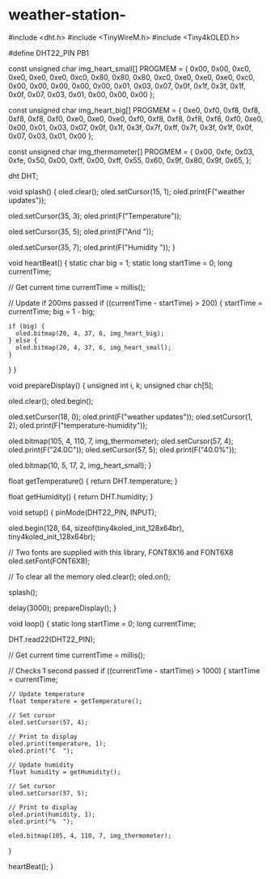 # weather-station-
#include <dht.h>
#include <TinyWireM.h>
#include <Tiny4kOLED.h>

#define DHT22_PIN PB1

const unsigned char  img_heart_small[] PROGMEM = {
  0x00, 0x00, 0xc0, 0xe0, 0xe0, 0xe0, 0xc0, 0x80, 0x80, 0x80, 0xc0, 0xe0, 0xe0, 0xe0, 0xc0, 0x00, 0x00, 0x00, 0x00, 0x00, 0x01, 0x03, 0x07, 0x0f, 0x1f, 0x3f, 0x1f, 0x0f, 0x07, 0x03, 0x01, 0x00, 0x00, 0x00
};

const unsigned char  img_heart_big[] PROGMEM = {
  0xe0, 0xf0, 0xf8, 0xf8, 0xf8, 0xf8, 0xf0, 0xe0, 0xe0, 0xe0, 0xf0, 0xf8, 0xf8, 0xf8, 0xf8, 0xf0, 0xe0, 0x00, 0x01, 0x03, 0x07, 0x0f, 0x1f, 0x3f, 0x7f, 0xff, 0x7f, 0x3f, 0x1f, 0x0f, 0x07, 0x03, 0x01, 0x00
};

const unsigned char  img_thermometer[] PROGMEM = {
  0x00, 0xfe, 0x03, 0xfe, 0x50,
  0x00, 0xff, 0x00, 0xff, 0x55,
  0x60, 0x9f, 0x80, 0x9f, 0x65,
};

dht DHT;

void splash() {
  oled.clear();
  oled.setCursor(15, 1);
  oled.print(F("weather updates"));

  oled.setCursor(35, 3);
  oled.print(F("Temperature"));

  oled.setCursor(35, 5);
  oled.print(F("And "));

  oled.setCursor(35, 7);
  oled.print(F("Humidity "));
}

void heartBeat() {
  static char big = 1;
  static long startTime = 0;
  long currentTime;

  // Get current time
  currentTime = millis();

  // Update if 200ms passed
  if ((currentTime - startTime) > 200) {
    startTime = currentTime;
    big = 1 - big;

    if (big) {
      oled.bitmap(20, 4, 37, 6, img_heart_big);
    } else {
      oled.bitmap(20, 4, 37, 6, img_heart_small);
    }
  }
}

void prepareDisplay() {
  unsigned int i, k;
  unsigned char ch[5];

  oled.clear();
  oled.begin();

  oled.setCursor(18, 0);
  oled.print(F("weather updates"));
  oled.setCursor(1, 2);
  oled.print(F("temperature-humidity"));

  oled.bitmap(105, 4, 110, 7, img_thermometer);
  oled.setCursor(57, 4);
  oled.print(F("24.0C"));
  oled.setCursor(57, 5);
  oled.print(F("40.0%"));

  oled.bitmap(10, 5, 17, 2, img_heart_small);
}

float getTemperature() {
  return DHT.temperature;
}

float getHumidity() {
  return DHT.humidity;
}

void setup() {
  pinMode(DHT22_PIN, INPUT);

  oled.begin(128, 64, sizeof(tiny4koled_init_128x64br), tiny4koled_init_128x64br);

  // Two fonts are supplied with this library, FONT8X16 and FONT6X8
  oled.setFont(FONT6X8);

  // To clear all the memory
  oled.clear();
  oled.on();

  splash();

  delay(3000);
  prepareDisplay();
}

void loop() {
  static long startTime = 0;
  long currentTime;

  DHT.read22(DHT22_PIN);

  // Get current time
  currentTime = millis();

  // Checks 1 second passed
  if ((currentTime - startTime) > 1000) {
    startTime = currentTime;

    // Update temperature
    float temperature = getTemperature();

    // Set cursor
    oled.setCursor(57, 4);

    // Print to display
    oled.print(temperature, 1);
    oled.print("C  ");

    // Update humidity
    float humidity = getHumidity();

    // Set cursor
    oled.setCursor(57, 5);

    // Print to display
    oled.print(humidity, 1);
    oled.print("%  ");

    oled.bitmap(105, 4, 110, 7, img_thermometer);
  }

  heartBeat();
}
